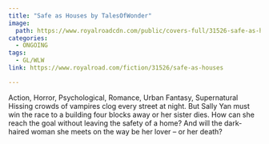 ```yaml
---
title: "Safe as Houses by TalesOfWonder"
image:
  path: https://www.royalroadcdn.com/public/covers-full/31526-safe-as-houses.jpg
categories:
  - ONGOING
tags:
  - GL/WLW
link: https://www.royalroad.com/fiction/31526/safe-as-houses

---
```

Action, Horror, Psychological, Romance, Urban Fantasy, Supernatural
Hissing crowds of vampires clog every street at night.  But Sally Yan must win the race to a building four blocks away or her sister dies.  How can she reach the goal without leaving the safety of a home?
And will the dark-haired woman she meets on the way be her lover – or her death?

